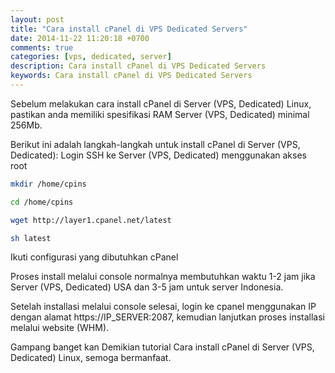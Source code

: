 ```yaml
---
layout: post
title: "Cara install cPanel di VPS Dedicated Servers"
date: 2014-11-22 11:20:18 +0700
comments: true
categories: [vps, dedicated, server]
description: Cara install cPanel di VPS Dedicated Servers
keywords: Cara install cPanel di VPS Dedicated Servers
---
```

Sebelum melakukan cara install cPanel di Server (VPS, Dedicated) Linux, pastikan anda memiliki spesifikasi RAM Server (VPS, Dedicated) minimal 256Mb.

Berikut ini adalah langkah-langkah untuk install cPanel di Server (VPS, Dedicated):
Login SSH ke Server (VPS, Dedicated) menggunakan akses root
<!--more-->
```sh
mkdir /home/cpins
```
```sh
cd /home/cpins
```
```sh
wget http://layer1.cpanel.net/latest
```
```sh
sh latest
```

Ikuti configurasi yang dibutuhkan cPanel

Proses install melalui console normalnya membutuhkan waktu 1-2 jam jika Server (VPS, Dedicated) USA dan 3-5 jam untuk server Indonesia. 

Setelah installasi melalui console selesai, login ke cpanel menggunakan IP dengan alamat https://IP_SERVER:2087, kemudian lanjutkan proses installasi melalui website (WHM). 

Gampang banget kan 
Demikian tutorial Cara install cPanel di Server (VPS, Dedicated) Linux, semoga bermanfaat.